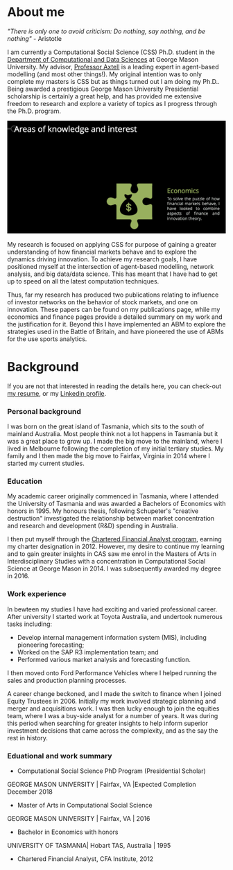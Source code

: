# About me

_"There is only one to avoid criticism: Do nothing, say nothing, and be nothing"_ - Aristotle 


I am currently a Computational Social Science (CSS) Ph.D. student in the [Department of Computational and Data Sciences](https://cos.gmu.edu/cds/academic-programs/) at George Mason University. My advisor, [Professor Axtell](http://www.css.gmu.edu/~axtell/Rob/Home.html) is a leading expert in agent-based modelling (and most other things!). My original intention was to only complete my masters is CSS but as things turned out I am doing my Ph.D.. Being awarded a prestigious George Mason University Presidential scholarship is certainly a great help, and has provided me extensive freedom to research and explore a variety of topics as I progress through the Ph.D. program. 

![me](websiteimages/IoOutput.gif)

My research is focused on applying CSS for purpose of gaining a greater understanding of how financial markets behave and to explore the dynamics driving innovation. To achieve my research goals, I have positioned myself at the intersection of agent-based modelling, network analysis, and big data/data science. This has meant that I have had to get up to speed on all the latest computation techniques.

Thus, far my research has produced two publications relating to influence of investor networks on the behavior of stock markets, and one on innovation. These papers can be found on my publications page, while my economics and finance pages provide a detailed summary on my work and the justification for it. Beyond this I have implemented an ABM to explore the strategies used in the Battle of Britain, and have pioneered the use of ABMs for the use sports analytics.

# Background
If you are not that interested in reading the details here, you can check-out [my resume](  ), or my [Linkedin profile](https://www.linkedin.com/in/oldhamma).

### Personal background
I was born on the great island of Tasmania, which sits to the south of mainland Australia. Most people think not a lot happens in Tasmania but it was a great place to grow up. I made the big move to the mainland, where I lived in Melbourne following the completion of my initial tertiary studies. My family and I then made the big move to Fairfax, Virginia in 2014 where I started my current studies.

### Education
My academic career originally commenced in Tasmania, where I attended the University of Tasmania and was awarded a Bachelors of Economics with honors in 1995. My honours thesis, following Schupeter's "creative destruction" investigated the relationship between market concentration and research and development (R&D) spending in Australia.

I then put myself through the [Chartered Financial Analyst program](https://www.cfainstitute.org/programs/cfaprogram/Pages/index.aspx), earning my charter designation in 2012. However, my desire to continue my learning and to gain greater insights in CAS saw me enrol in the Masters of Arts in Interdisciplinary Studies with a concentration in Computational Social Science at George Mason in 2014. I was subsequently awarded my degree in 2016.

### Work experience
In bewteen my studies I have had exciting and varied professional career. After university I started work at Toyota Australia, and undertook numerous tasks including:

- Develop internal management information system (MIS), including pioneering forecasting;
- Worked on the SAP R3 implementation team; and
- Performed various market analysis and forecasting function.

I then moved onto Ford Performance Vehicles where I helped running the sales and production planning processes.

A career change beckoned, and I made the switch to finance when I joined Equity Trustees in 2006. Initially my work involved strategic planning and merger and acquisitions work. I was then lucky enough to join the equities team, where I was a buy-side analyst for a number of years. It was during this period when searching for greater insights to help inform superior investment decisions that came across the complexity, and as the say the rest in history.

### Eduational and work summary

- Computational Social Science PhD Program (Presidential Scholar)

GEORGE MASON UNIVERSITY | Fairfax, VA |Expected Completion December 2018

- Master of Arts in Computational Social Science 

GEORGE MASON UNIVERSITY | Fairfax, VA | 2016

- Bachelor in Economics with honors

UNIVERSITY OF TASMANIA| Hobart TAS, Australia | 1995

- Chartered Financial Analyst, CFA Institute, 2012 







